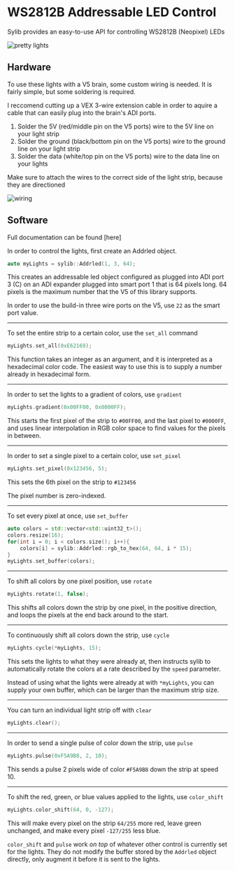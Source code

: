 # WS2812B Addressable LED Control

Sylib provides an easy-to-use API for controlling WS2812B (Neopixel) LEDs

![pretty lights](https://user-images.githubusercontent.com/54775775/196319983-b07b49c9-51d7-4f72-9aa1-8d6471a6ab59.png)


## Hardware
To use these lights with a V5 brain, some custom wiring is needed. It is fairly simple, but some soldering is required. 

I reccomend cutting up a VEX 3-wire extension cable in order to aquire a cable that can easily plug into the brain's ADI ports. 

1) Solder the 5V (red/middle pin on the V5 ports) wire to the 5V line on your light strip
2) Solder the ground (black/bottom pin on the V5 ports) wire to the ground line on your light strip
3) Solder the data (white/top pin on the V5 ports) wire to the data line on your lights


Make sure to attach the wires to the correct side of the light strip, because they are directioned

![wiring](https://user-images.githubusercontent.com/54775775/196319956-f08a94a9-01dd-4cc4-9559-bf5ddf4fa985.png)

## Software

Full documentation can be found [here]

In order to control the lights, first create an Addrled object. 

```cpp
auto myLights = sylib::Addrled(1, 3, 64);
```

This creates an addressable led object configured as plugged into
ADI port 3 (C) on an ADI expander plugged into smart port 1 that is 64 pixels long. 
64 pixels is the maximum number that the V5 of this library supports.

In order to use the build-in three wire ports on the V5, use `22` as the smart port value. 


___

To set the entire strip to a certain color, use the `set_all` command

```cpp
myLights.set_all(0xE62169);
```

This function takes an integer as an argument, and it is interpreted as a hexadecimal color code. 
The easiest way to use this is to supply a number already in hexadecimal form. 

___

In order to set the lights to a gradient of colors, use `gradient`

```cpp
myLights.gradient(0x00FF00, 0x0000FF);
```

This starts the first pixel of the strip to `#00FF00`, and the last pixel to `#0000FF`,
and uses linear interpolation in RGB color space to find values for the pixels in between.

___

In order to set a single pixel to a certain color, use `set_pixel`

```cpp
myLights.set_pixel(0x123456, 5);
```

This sets the 6th pixel on the strip to `#123456`

The pixel number is zero-indexed. 

___

To set every pixel at once, use `set_buffer`

```cpp
auto colors = std::vector<std::uint32_t>();
colors.resize(16);
for(int i = 0; i < colors.size(); i++){
	colors[i] = sylib::Addrled::rgb_to_hex(64, 64, i * 15);
}
myLights.set_buffer(colors);
```

___

To shift all colors by one pixel position, use `rotate`

```cpp
myLights.rotate(1, false);
```

This shifts all colors down the strip by one pixel, in the positive direction, and loops
the pixels at the end back around to the start.

___

To continuously shift all colors down the strip, use `cycle`

```cpp
myLights.cycle(*myLights, 15);
```

This sets the lights to what they were already at, then instructs sylib to automatically
rotate the colors at a rate described by the `speed` parameter.

Instead of using what the lights were already at with `*myLights`, you can supply your own buffer,
which can be larger than the maximum strip size.


___

You can turn an individual light strip off with `clear`

```cpp
myLights.clear();
```

___

In order to send a single pulse of color down the strip, use `pulse`

```cpp
myLights.pulse(0xF5A9B8, 2, 10);
```

This sends a pulse 2 pixels wide of color `#F5A9B8` down the strip at speed 10. 

___

To shift the red, green, or blue values applied to the lights, use `color_shift`

```cpp
myLights.color_shift(64, 0, -127);
```

This will make every pixel on the strip `64/255` more red, leave green unchanged, and make
every pixel `-127/255` less blue. 

`color_shift` and `pulse` work *on top* of whatever other control is currently set for the lights.
They do not modify the buffer stored by the `Addrled` object directly, only augment it before
it is sent to the lights. 
